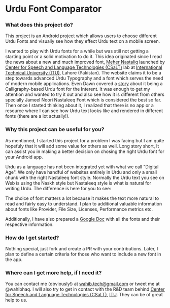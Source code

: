 # Urdu Font Comparator 

### What does this project do?

This project is an Android project which allows users to choose different Urdu Fonts and visually see how they effect Urdu text on a mobile screen. 

I wanted to play with Urdu fonts for a while but was still not getting a starting point or a solid motivation to do it. This idea originated since I read the news about a new and much improved font, [Meher Nastaliq](http://csalt.itu.edu.pk/urdufont/) launched by [Center for Speech and Language Technologies (CSaLT)](http://csalt.itu.edu.pk/) lab at [International Technical University (ITU)](http://itu.edu.pk/), Lahore (Pakistan). The website claims it to be a step towards advanced Urdu Typography and a font which serves the need of modern mobile applications. Even Dawn covered a [story](https://www.dawn.com/news/1313737) about it being a Calligraphy-based Urdu font for the Interent. It was enough to get my attention and wanted to try it out and also see how it is different from others specially Jameel Noori Nastaleeq Font which is considered the best so far. Then once I started thinking about it, I realized that there is no app or a resource where I can see how Urdu text looks like and rendered in different fonts (there are a lot actually!).


### Why this project can be useful for you?

As mentioned, I started this project for a problem I was facing but I am quite hopefuly that it will add some value for others as well. Long story short, It can assist you in making a better decision on chosing the right Urdu font for your Android app. 

Urdu as a language has not been integrated yet with what we call "Digital Age". We only have handful of websites entirely in Urdu and only a small chunk with the right Nastaleeq font style. Normally the Urdu text you see on Web is using the Naskh style but Nastaleeq style is what is natural for writing Urdu. The difference is here for you to see:

<!-- TODO Enter image links here from http://tabish.freeshell.org/u-font/ -->

The choice of font matters a lot because it makes the text more natural to read and fairly easy to understand. I plan to additional valuable information about fonts like Provider, File Size, Licenses, Performance metrics etc. 

Additionally, I have also prepared a [Google Doc](https://docs.google.com/spreadsheets/d/1ALNhvWif7xAcs0rAS3pC3jrJIX29eUw3KLKBWxXteIY/edit?usp=sharing) with all the fonts and their respective information.

### How do I get started?

Nothing special, just fork and create a PR with your contributions. Later, I plan to define a certain criteria for those who want to include a new font in the app. 

### Where can I get more help, if I need it?

You can contact me (obviously!) at wahib.tech@gmail.com or tweet me at @wahibhaq. I will also try to get in contact with the R&D team behind [Center for Speech and Language Technologies (CSaLT)](http://csalt.itu.edu.pk/), [ITU](http://itu.edu.pk/). They can be of great help to us. 

